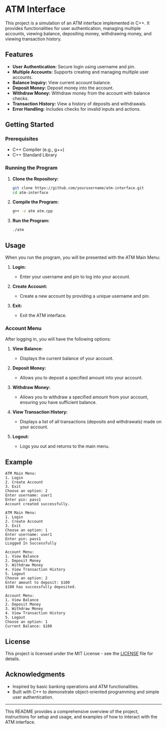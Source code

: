 # ATM Interface

This project is a simulation of an ATM interface implemented in C++. It provides functionalities for user authentication, managing multiple accounts, viewing balance, depositing money, withdrawing money, and viewing transaction history.

## Features

- **User Authentication:** Secure login using username and pin.
- **Multiple Accounts:** Supports creating and managing multiple user accounts.
- **Balance Inquiry:** View current account balance.
- **Deposit Money:** Deposit money into the account.
- **Withdraw Money:** Withdraw money from the account with balance checks.
- **Transaction History:** View a history of deposits and withdrawals.
- **Error Handling:** Includes checks for invalid inputs and actions.

## Getting Started

### Prerequisites

- C++ Compiler (e.g., g++)
- C++ Standard Library

### Running the Program

1. **Clone the Repository:**

    ```sh
    git clone https://github.com/yourusername/atm-interface.git
    cd atm-interface
    ```

2. **Compile the Program:**

    ```sh
    g++ -o atm atm.cpp
    ```

3. **Run the Program:**

    ```sh
    ./atm
    ```

## Usage

When you run the program, you will be presented with the ATM Main Menu:

1. **Login:**
    - Enter your username and pin to log into your account.

2. **Create Account:**
    - Create a new account by providing a unique username and pin.

3. **Exit:**
    - Exit the ATM interface.

### Account Menu

After logging in, you will have the following options:

1. **View Balance:**
    - Displays the current balance of your account.

2. **Deposit Money:**
    - Allows you to deposit a specified amount into your account.

3. **Withdraw Money:**
    - Allows you to withdraw a specified amount from your account, ensuring you have sufficient balance.

4. **View Transaction History:**
    - Displays a list of all transactions (deposits and withdrawals) made on your account.

5. **Logout:**
    - Logs you out and returns to the main menu.

## Example

```
ATM Main Menu:
1. Login
2. Create Account
3. Exit
Choose an option: 2
Enter username: user1
Enter pin: pass1
Account created successfully.

ATM Main Menu:
1. Login
2. Create Account
3. Exit
Choose an option: 1
Enter username: user1
Enter pin: pass1
LLogged In Successfully

Account Menu:
1. View Balance
2. Deposit Money
3. Withdraw Money
4. View Transaction History
5. Logout
Choose an option: 2
Enter amount to deposit: $100
$100 has successfully deposited.

Account Menu:
1. View Balance
2. Deposit Money
3. Withdraw Money
4. View Transaction History
5. Logout
Choose an option: 1
Current Balance: $100
```

## License

This project is licensed under the MIT License - see the [LICENSE](LICENSE) file for details.

## Acknowledgments

- Inspired by basic banking operations and ATM functionalities.
- Built with C++ to demonstrate object-oriented programming and simple user authentication.

---

This README provides a comprehensive overview of the project, instructions for setup and usage, and examples of how to interact with the ATM interface.
